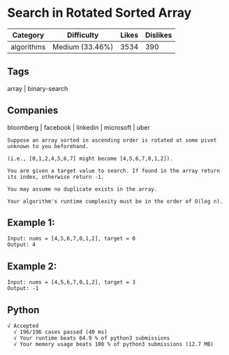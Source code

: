 # Search in Rotated Sorted Array
|Category|Difficulty|Likes|Dislikes|
|-|-|-|-|
|algorithms|Medium (33.46%)|3534|390|
## Tags
array | binary-search

## Companies
bloomberg | facebook | linkedin | microsoft | uber
```
Suppose an array sorted in ascending order is rotated at some pivot unknown to you beforehand.

(i.e., [0,1,2,4,5,6,7] might become [4,5,6,7,0,1,2]).

You are given a target value to search. If found in the array return its index, otherwise return -1.

You may assume no duplicate exists in the array.

Your algorithm's runtime complexity must be in the order of O(log n).
```
## Example 1:
```
Input: nums = [4,5,6,7,0,1,2], target = 0
Output: 4
```
## Example 2:
```
Input: nums = [4,5,6,7,0,1,2], target = 3
Output: -1
```


## Python
```
√ Accepted
  √ 196/196 cases passed (40 ms)
  √ Your runtime beats 64.9 % of python3 submissions
  √ Your memory usage beats 100 % of python3 submissions (12.7 MB)
```